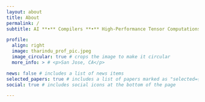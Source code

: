 ```yaml
---
layout: about
title: About
permalink: /
subtitle: AI **•** Compilers **•** High-Performance Tensor Computations **•** Memory-centric Architectures

profile:
  align: right
  image: tharindu_prof_pic.jpeg
  image_circular: true # crops the image to make it circular
  more_info: > # <p>San Jose, CA</p>

news: false # includes a list of news items
selected_papers: true # includes a list of papers marked as "selected={true}"
social: true # includes social icons at the bottom of the page

---
```

<!-- Write your biography here. Tell the world about yourself. Link to your favorite [subreddit](http://reddit.com). You can put a picture in, too. The code is already in, just name your picture `prof_pic.jpg` and put it in the `img/` folder.

Put your address / P.O. box / other info right below your picture. You can also disable any of these elements by editing `profile` property of the YAML header of your `_pages/about.md`. Edit `_bibliography/papers.bib` and Jekyll will render your [publications page](/al-folio/publications/) automatically.

Link to your social media connections, too. This theme is set up to use [Font Awesome icons](https://fontawesome.com/) and [Academicons](https://jpswalsh.github.io/academicons/), like the ones below. Add your Facebook, Twitter, LinkedIn, Google Scholar, or just disable all of them.
-->
